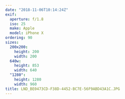 ```yaml
---
date: "2018-11-06T10:14:24Z"
exif:
  aperture: f/1.8
  iso: 25
  make: Apple
  model: iPhone X
ordering: 90
sizes:
  200x200:
    height: 200
    width: 200
  640w:
    height: 853
    width: 640
  "1280":
    height: 1280
    width: 960
title: LND_BE0473CD-F38D-4452-BC7E-56F9ABD43A1C.JPG
---
```

